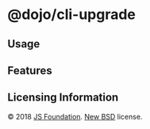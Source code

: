 # @dojo/cli-upgrade

## Usage

## Features

## Licensing Information

© 2018 [JS Foundation](https://js.foundation/). [New BSD](http://opensource.org/licenses/BSD-3-Clause) license.
